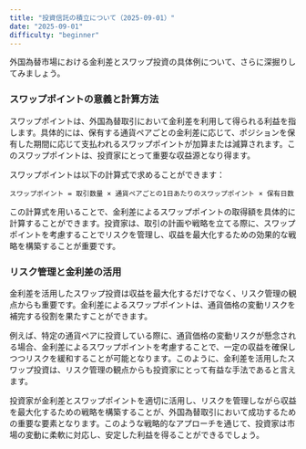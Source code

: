 ```yaml
---
title: "投資信託の積立について（2025-09-01）"
date: "2025-09-01"
difficulty: "beginner"
---
```


外国為替市場における金利差とスワップ投資の具体例について、さらに深掘りしてみましょう。

### スワップポイントの意義と計算方法

スワップポイントは、外国為替取引において金利差を利用して得られる利益を指します。具体的には、保有する通貨ペアごとの金利差に応じて、ポジションを保有した期間に応じて支払われるスワップポイントが加算または減算されます。このスワップポイントは、投資家にとって重要な収益源となり得ます。

スワップポイントは以下の計算式で求めることができます：

```
スワップポイント = 取引数量 × 通貨ペアごとの1日あたりのスワップポイント × 保有日数
```

この計算式を用いることで、金利差によるスワップポイントの取得額を具体的に計算することができます。投資家は、取引の計画や戦略を立てる際に、スワップポイントを考慮することでリスクを管理し、収益を最大化するための効果的な戦略を構築することが重要です。

### リスク管理と金利差の活用

金利差を活用したスワップ投資は収益を最大化するだけでなく、リスク管理の観点からも重要です。金利差によるスワップポイントは、通貨価格の変動リスクを補完する役割を果たすことができます。

例えば、特定の通貨ペアに投資している際に、通貨価格の変動リスクが懸念される場合、金利差によるスワップポイントを考慮することで、一定の収益を確保しつつリスクを緩和することが可能となります。このように、金利差を活用したスワップ投資は、リスク管理の観点からも投資家にとって有益な手法であると言えます。

投資家が金利差とスワップポイントを適切に活用し、リスクを管理しながら収益を最大化するための戦略を構築することが、外国為替取引において成功するための重要な要素となります。このような戦略的なアプローチを通じて、投資家は市場の変動に柔軟に対応し、安定した利益を得ることができるでしょう。
